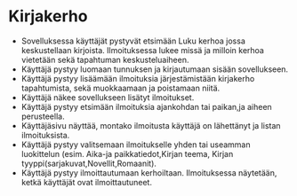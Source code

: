 # Kirjakerho

* Sovelluksessa käyttäjät pystyvät etsimään Luku kerhoa jossa keskustellaan kirjoista. Ilmoituksessa lukee missä ja milloin kerhoa vietetään sekä tapahtuman keskusteluaiheen.
* Käyttäjä pystyy luomaan tunnuksen ja kirjautumaan sisään sovellukseen.
* Käyttäjä pystyy lisäämään ilmoituksia järjestämistään kirjakerho tapahtumista, sekä muokkaamaan ja poistamaan niitä.
* Käyttäjä näkee sovellukseen lisätyt ilmoitukset.
* Käyttäjä pystyy etsimään ilmoituksia ajankohdan tai paikan,ja aiheen perusteella.
* Käyttäjäsivu näyttää, montako ilmoitusta käyttäjä on lähettänyt ja listan ilmoituksista.
* Käyttäjä pystyy valitsemaan ilmoitukselle yhden tai useamman luokittelun (esim. Aika-ja paikkatiedot,Kirjan teema, Kirjan tyyppi(sarjakuvat,Novellit,Romaanit).
* Käyttäjä pystyy ilmoittautumaan kerhoiltaan. Ilmoituksessa näytetään, ketkä käyttäjät ovat ilmoittautuneet.
